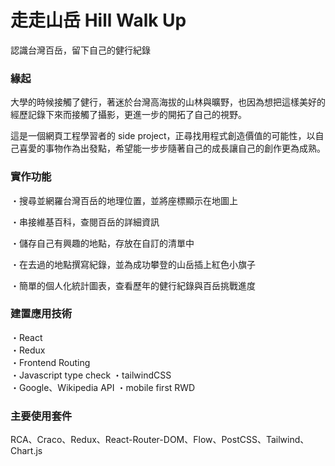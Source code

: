 # 走走山岳 Hill Walk Up

認識台灣百岳，留下自己的健行紀錄

### 緣起

大學的時候接觸了健行，著迷於台灣高海拔的山林與曠野，也因為想把這樣美好的經歷記錄下來而接觸了攝影，更進一步的開拓了自己的視野。

這是一個網頁工程學習者的 side project，正尋找用程式創造價值的可能性，以自己喜愛的事物作為出發點，希望能一步步隨著自己的成長讓自己的創作更為成熟。

### 實作功能

・搜尋並網羅台灣百岳的地理位置，並將座標顯示在地圖上

・串接維基百科，查閱百岳的詳細資訊

・儲存自己有興趣的地點，存放在自訂的清單中

・在去過的地點撰寫紀錄，並為成功攀登的山岳插上紅色小旗子

・簡單的個人化統計圖表，查看歷年的健行紀錄與百岳挑戰進度

### 建置應用技術

・React  
・Redux  
・Frontend Routing  
・Javascript type check
・tailwindCSS  
・Google、Wikipedia API
・mobile first RWD

### 主要使用套件

RCA、Craco、Redux、React-Router-DOM、Flow、PostCSS、Tailwind、Chart.js
